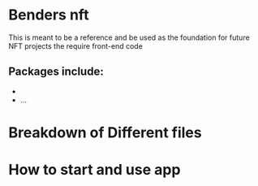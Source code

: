 # Benders nft

This is meant to be a reference and be used as the foundation for future NFT projects the require front-end code

Packages include:
-
-
- ...

# Breakdown of Different files

# How to start and use app
